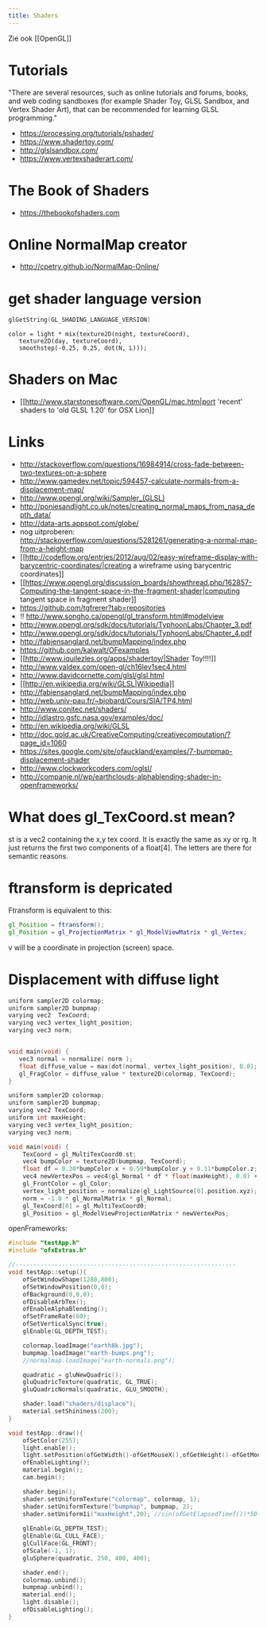 ```yaml
---
title: Shaders
---
```

Zie ook [[OpenGL]]

# Tutorials
"There are several resources, such as online tutorials and forums, books, and web coding sandboxes (for example Shader Toy, GLSL Sandbox, and Vertex Shader Art), that can be recommended for learning GLSL programming."
* https://processing.org/tutorials/pshader/
* https://www.shadertoy.com/
* http://glslsandbox.com/
* https://www.vertexshaderart.com/

# The Book of Shaders
* https://thebookofshaders.com

# Online NormalMap creator
* http://cpetry.github.io/NormalMap-Online/

# get shader language version
```c
glGetString(GL_SHADING_LANGUAGE_VERSION)
```

```
color = light * mix(texture2D(night, textureCoord), 
   texture2D(day, textureCoord), 
   smoothstep(-0.25, 0.25, dot(N, L)));
```

# Shaders on Mac
* [[http://www.starstonesoftware.com/OpenGL/mac.htm|port 'recent' shaders to 'old GLSL 1.20' for OSX Lion]]

# Links
* http://stackoverflow.com/questions/16984914/cross-fade-between-two-textures-on-a-sphere
* http://www.gamedev.net/topic/594457-calculate-normals-from-a-displacement-map/
* http://www.opengl.org/wiki/Sampler_(GLSL)
* http://poniesandlight.co.uk/notes/creating_normal_maps_from_nasa_depth_data/
* http://data-arts.appspot.com/globe/
* nog uitproberen: http://stackoverflow.com/questions/5281261/generating-a-normal-map-from-a-height-map
* [[http://codeflow.org/entries/2012/aug/02/easy-wireframe-display-with-barycentric-coordinates/|creating a wireframe using barycentric coordinates]]
* [[https://www.opengl.org/discussion_boards/showthread.php/162857-Computing-the-tangent-space-in-the-fragment-shader|computing tangent space in fragment shader]]
* https://github.com/tgfrerer?tab=repositories
* !! http://www.songho.ca/opengl/gl_transform.html#modelview
* http://www.opengl.org/sdk/docs/tutorials/TyphoonLabs/Chapter_3.pdf
* http://www.opengl.org/sdk/docs/tutorials/TyphoonLabs/Chapter_4.pdf
* http://fabiensanglard.net/bumpMapping/index.php
* https://github.com/kalwalt/OFexamples
* [[http://www.iquilezles.org/apps/shadertoy/|Shader Toy!!!!]]
* http://www.yaldex.com/open-gl/ch16lev1sec4.html
* http://www.davidcornette.com/glsl/glsl.html
* [[http://en.wikipedia.org/wiki/GLSL|Wikipedia]]
* http://fabiensanglard.net/bumpMapping/index.php
* http://web.univ-pau.fr/~bjobard/Cours/SIA/TP4.html
* http://www.conitec.net/shaders/ 
* http://idlastro.gsfc.nasa.gov/examples/doc/
* http://en.wikipedia.org/wiki/GLSL
* http://doc.gold.ac.uk/CreativeComputing/creativecomputation/?page_id=1060
* https://sites.google.com/site/ofauckland/examples/7-bumpmap-displacement-shader
* http://www.clockworkcoders.com/oglsl/
* http://companje.nl/wp/earthclouds-alphablending-shader-in-openframeworks/

# What does gl_TexCoord.st mean?
st is a vec2 containing the x,y tex coord. It is exactly the same as xy or rg. It just returns the first two components of a float[4]. The letters are there for semantic reasons.

# ftransform is depricated
Ftransform is equivalent to this:
```glsl
gl_Position = ftransform();
gl_Position = gl_ProjectionMatrix * gl_ModelViewMatrix * gl_Vertex;
```

v will be a coordinate in projection (screen) space.
# Displacement with diffuse light
```c
uniform sampler2D colormap;
uniform sampler2D bumpmap;
varying vec2  TexCoord;
varying vec3 vertex_light_position;
varying vec3 norm;


void main(void) {
   vec3 normal = normalize( norm );
   float diffuse_value = max(dot(normal, vertex_light_position), 0.0);
   gl_FragColor = diffuse_value * texture2D(colormap, TexCoord);
}
```

```c
uniform sampler2D colormap;
uniform sampler2D bumpmap;
varying vec2 TexCoord;
uniform int maxHeight;
varying vec3 vertex_light_position;
varying vec3 norm;

void main(void) {
    TexCoord = gl_MultiTexCoord0.st;
    vec4 bumpColor = texture2D(bumpmap, TexCoord);
    float df = 0.30*bumpColor.x + 0.59*bumpColor.y + 0.11*bumpColor.z;
    vec4 newVertexPos = vec4(gl_Normal * df * float(maxHeight), 0.0) + gl_Vertex;
    gl_FrontColor = gl_Color;
    vertex_light_position = normalize(gl_LightSource[0].position.xyz);
    norm = -1.0 * gl_NormalMatrix * gl_Normal;
    gl_TexCoord[0] = gl_MultiTexCoord0;
    gl_Position = gl_ModelViewProjectionMatrix * newVertexPos;
```

openFrameworks:
```c
#include "testApp.h"
#include "ofxExtras.h"

//--------------------------------------------------------------
void testApp::setup(){
    ofSetWindowShape(1280,800);
    ofSetWindowPosition(0,0);
    ofBackground(0,0,0);
    ofDisableArbTex();
    ofEnableAlphaBlending();
    ofSetFrameRate(60);
    ofSetVerticalSync(true);
    glEnable(GL_DEPTH_TEST);

    colormap.loadImage("earth8k.jpg");
    bumpmap.loadImage("earth-bumps.png");
    //normalmap.loadImage("earth-normals.png");

    quadratic = gluNewQuadric();
    gluQuadricTexture(quadratic, GL_TRUE);
    gluQuadricNormals(quadratic, GLU_SMOOTH);

    shader.load("shaders/displace");
    material.setShininess(200);
}

void testApp::draw(){
    ofSetColor(255);
    light.enable(); 
    light.setPosition(ofGetWidth()-ofGetMouseX(),ofGetHeight()-ofGetMouseY(),200); //ofxGetCenter().x,ofxGetCenter().y,cam.getP);
    ofEnableLighting();
    material.begin();
    cam.begin();

    shader.begin();
    shader.setUniformTexture("colormap", colormap, 1); 
    shader.setUniformTexture("bumpmap", bumpmap, 2);
    shader.setUniform1i("maxHeight",20); //sin(ofGetElapsedTimef())*50-25);
    
    glEnable(GL_DEPTH_TEST);
    glEnable(GL_CULL_FACE);
    glCullFace(GL_FRONT);
    ofScale(-1, 1);
    gluSphere(quadratic, 250, 400, 400);

    shader.end();
    colormap.unbind();
    bumpmap.unbind();
    material.end(); 
    light.disable();
    ofDisableLighting();    
}
```
